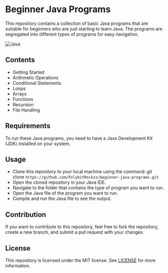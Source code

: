 # Beginner Java Programs

This repository contains a collection of basic Java programs that are suitable for beginners who are just starting to learn Java. The programs are segregated into different types of programs for easy navigation.

![Java](https://img.shields.io/badge/java-%23ED8B00.svg?style=for-the-badge&logo=java&logoColor=white)

## Contents

- Getting Started
- Arithmetic Operations
- Conditional Statements
- Loops
- Arrays
- Functions
- Recursion
- File Handling

## Requirements

To run these Java programs, you need to have a Java Development Kit (JDK) installed on your system.

## Usage

- Clone this repository to your local machine using the command: git clone `https://github.com/PolybitRockzz/beginner-java-programs.git`
- Open the cloned repository in your Java IDE.
- Navigate to the folder that contains the type of program you want to run.
- Open the Java file of the program you want to run.
- Compile and run the Java file to see the output.

## Contribution

If you want to contribute to this repository, feel free to fork the repository, create a new branch, and submit a pull request with your changes.

## License

This repository is licensed under the MIT license. See [LICENSE](https://github.com/PolybitRockzz/beginner-java-programs/blob/main/LICENSE) for more information.